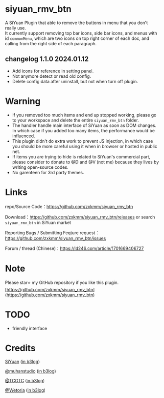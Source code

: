 # siyuan_rmv_btn
A SiYuan Plugin that able to remove the buttons in menu that you don't really use.     
It currently support removing top bar icons, side bar icons, and menus with id `commonMenu`, which are two icons on top right corner of each doc, and calling from the right side of each paragraph. 

## changelog 1.1.0 2024.01.12
 - Add icons for reference in setting panel.
 - Not anymore detect or read old config.
 - Delete config data after uninstall, but not when turn off plugin. 

# Warning
- If you removed too much items and end up stopped working, please go to your workspace and delete the entire ``siyuan_rmv_btn`` folder.
- The handler handle main interface of SiYuan as soon as DOM changes. In which case if you added too many items, the performance would be influenced.     
- This plugin didn't do extra work to prevent JS injection, in which case you should be more careful using it when in browser or hosted in public net.   
- If items you are trying to hide is related to SiYuan's commercial part, please consider to donate to @D and @V (not me) because they lives by writing open-source codes.    
- No garenteen for 3rd party themes.    

# Links
repo/Source Code：https://github.com/zxkmm/siyuan_rmv_btn  

Download：https://github.com/zxkmm/siyuan_rmv_btn/releases or search `siyuan_rmv_btn` in SiYuan market

Reporting Bugs / Submitting Feqture request：https://github.com/zxkmm/siyuan_rmv_btn/issues   

Forum / thread (Chinese)：https://ld246.com/article/1701669406727   

# Note
Please star⭐ my GitHub repository if you like this plugin. [https://github.com/zxkmm/siyuan_rmv_btn](https://github.com/zxkmm/siyuan_rmv_btn)

# TODO
 - friendly interface   

 # Credits   
[SiYuan](https://github.com/siyuan-note/siyuan)   ([in b3log](https://b3log.org/siyuan/))

[@muhanstudio](https://github.com/muhanstudio)   ([in b3log](https://ld246.com/member/muhanstudio))

[@TCOTC](https://github.com/TCOTC)   ([in b3log](https://ld246.com/member/a2930610542))

[@Wetoria](https://github.com/Wetoria)   ([in b3log](https://ld246.com/member/Wetoria))
